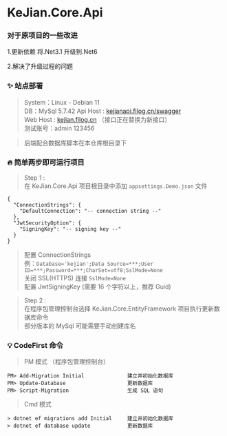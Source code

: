 ﻿# KeJian.Core.Api

### 对于原项目的一些改进
1.更新依赖 将.Net3.1 升级到.Net6

2.解决了升级过程的问题

### ✨ 站点部署
> System：Linux - Debian 11   
> DB：MySql 5.7.42
> Api Host : [kejianapi.filog.cn/swagger](xxxxxx)  
> Web Host : [kejian.filog.cn](xxxxxxxx) （接口正在替换为新接口）  
> 测试账号：admin 123456  

> 后端配合数据库脚本在本仓库根目录下

### 🔥 简单两步即可运行项目
> Step 1 :   
> 在 KeJian.Core.Api 项目根目录中添加 `appsettings.Demo.json` 文件   
``` 
{
  "ConnectionStrings": {
    "DefaultConnection": "-- connection string --"
  },
  "JwtSecurityOption": {
    "SigningKey": "-- signing key --"
  }
}
```
> 配置 ConnectionStrings   
> 例：`Database='kejian';Data Source=***;User ID=***;Password=***;CharSet=utf8;SslMode=None`   
> 关闭 SSL(HTTPS) 连接 `SslMode=None`    
> 配置 JwtSigningKey (需要 16 个字符以上，推荐 Guid)

> Step 2 :   
> 在程序包管理控制台选择 KeJian.Core.EntityFramework 项目执行更新数据库命令  
> 部分版本的 MySql 可能需要手动创建库名  

### 💡 CodeFirst 命令
> PM 模式 （程序包管理控制台）
```
PM> Add-Migration Initial              建立并初始化数据库
PM> Update-Database                    更新数据库
PM> Script-Migration                   生成 SQL 语句
```
> Cmd 模式
```
> dotnet ef migrations add Initial     建立并初始化数据库
> dotnet ef database update            更新数据库
```
